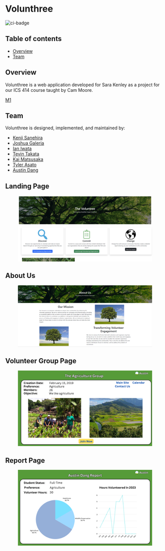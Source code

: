 # Volunthree
![ci-badge](https://github.com/volunthree/volunthree/workflows/ci-volunthree/badge.svg)
## Table of contents

* [Overview](#overview)
* [Team](#team)

## Overview

Volunthree is a web application developed for Sara Kenley as a project for our ICS 414 course taught by Cam Moore.

[M1](https://github.com/orgs/volunthree/projects/1/views/1)

## Team

Volunthree is designed, implemented, and maintained by:
- [Kenji Sanehira](https://github.com/sanehirakenji)
- [Joshua Galeria](https://github.com/jgaleria)
- [Ian Iwata](https://github.com/ian-lastname)
- [Tevin Takata](https://github.com/tevin-takata)
- [Kai Matsusaka](https://github.com/kairemUH)
- [Tyler Asato](https://github.com/tylerz1443)
- [Austin Dang](https://github.com/austindang67)

## Landing Page

<figure class="figure float-end ps-4">
    <img src="images/landing_page.png"  class="rounded" style="width: 600px" />
</figure>

## About Us

<figure class="figure float-end ps-4">
    <img src="images/about_us.png"  class="rounded" style="width: 600px" />
</figure>

## Volunteer Group Page

<figure class="figure float-end ps-4">
    <img src="images/volunteer_group_page.png"  class="rounded" style="width: 600px" />
</figure>

## Report Page

<figure class="figure float-end ps-4">
    <img src="images/report_page.png"  class="rounded" style="width: 600px" />
</figure>
